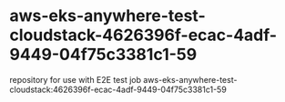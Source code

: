 # aws-eks-anywhere-test-cloudstack-4626396f-ecac-4adf-9449-04f75c3381c1-59
repository for use with E2E test job aws-eks-anywhere-test-cloudstack:4626396f-ecac-4adf-9449-04f75c3381c1-59
